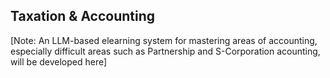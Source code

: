 ## Taxation & Accounting 

[Note: An LLM-based elearning system for mastering areas of accounting, especially difficult areas such as Partnership and S-Corporation acounting, will be developed here]
